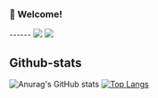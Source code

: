 <!-- info -->
### :wave: Welcome!


<!-- TASTEYOM -->
<div align="center">

  
</div>
------
<img src="https://img.shields.io/badge/java-%23007396.svg?&style=for-the-badge&logo=java&logoColor=white" /> <img src="https://img.shields.io/badge/javascript-%23F7DF1E.svg?&style=for-the-badge&logo=javascript&logoColor=black" />

Github-stats
------
![Anurag's GitHub stats](https://github-readme-stats.vercel.app/api?username=hee9005&show_icons=true&theme=radical)
[![Top Langs](https://github-readme-stats.vercel.app/api/top-langs/?username=hee9005&layout=compact)](https://github.com/hee9005/github-readme-stats)
